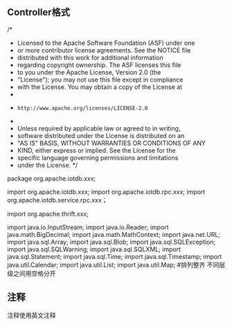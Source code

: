 ## Controller格式
/*
 * Licensed to the Apache Software Foundation (ASF) under one
 * or more contributor license agreements.  See the NOTICE file
 * distributed with this work for additional information
 * regarding copyright ownership.  The ASF licenses this file
 * to you under the Apache License, Version 2.0 (the
 * "License"); you may not use this file except in compliance
 * with the License.  You may obtain a copy of the License at
 *
 *     http://www.apache.org/licenses/LICENSE-2.0
 *
 * Unless required by applicable law or agreed to in writing,
 * software distributed under the License is distributed on an
 * "AS IS" BASIS, WITHOUT WARRANTIES OR CONDITIONS OF ANY
 * KIND, either express or implied.  See the License for the
 * specific language governing permissions and limitations
 * under the License.
 */
 
 package org.apache.iotdb.xxx;
 
 import org.apache.iotdb.xxx;
 import org.apache.iotdb.rpc.xxx;
 import org.apache.iotdb.service.rpc.xxx；
 
 import org.apache.thrift.xxx;
 
 import java.io.InputStream;
 import java.io.Reader;
 import java.math.BigDecimal;
 import java.math.MathContext;
 import java.net.URL;
 import java.sql.Array;
 import java.sql.Blob;
 import java.sql.SQLException;
 import java.sql.SQLWarning;
 import java.sql.SQLXML;
 import java.sql.Statement;
 import java.sql.Time;
 import java.sql.Timestamp;
 import java.util.Calendar;
 import java.util.List;
 import java.util.Map;
#排列整齐 不同层级之间用空格分开

## 注释
注释使用英文注释